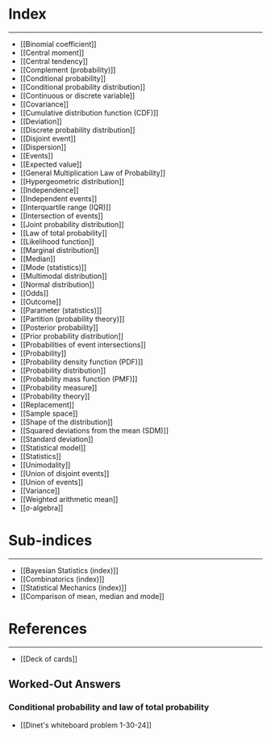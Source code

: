 # Index
---
- [[Binomial coefficient]]
- [[Central moment]]
- [[Central tendency]]
- [[Complement (probability)]]
- [[Conditional probability]]
- [[Conditional probability distribution]]
- [[Continuous or discrete variable]]
- [[Covariance]]
- [[Cumulative distribution function (CDF)]]
- [[Deviation]]
- [[Discrete probability distribution]]
- [[Disjoint event]]
- [[Dispersion]]
- [[Events]]
- [[Expected value]]
- [[General Multiplication Law of Probability]]
- [[Hypergeometric distribution]]
- [[Independence]]
- [[Independent events]]
- [[Interquartile range (IQR)]]
- [[Intersection of events]]
- [[Joint probability distribution]]
- [[Law of total probability]]
- [[Likelihood function]]
- [[Marginal distribution]]
- [[Median]]
- [[Mode (statistics)]]
- [[Multimodal distribution]]
- [[Normal distribution]]
- [[Odds]]
- [[Outcome]]
- [[Parameter (statistics)]]
- [[Partition (probability theory)]]
- [[Posterior probability]]
- [[Prior probability distribution]]
- [[Probabilities of event intersections]]
- [[Probability]]
- [[Probability density function (PDF)]]
- [[Probability distribution]]
- [[Probability mass function (PMF)]]
- [[Probability measure]]
- [[Probability theory]]
- [[Replacement]]
- [[Sample space]]
- [[Shape of the distribution]]
- [[Squared deviations from the mean (SDM)]]
- [[Standard deviation]]
- [[Statistical model]]
- [[Statistics]]
- [[Unimodality]]
- [[Union of disjoint events]]
- [[Union of events]]
- [[Variance]]
- [[Weighted arithmetic mean]]
- [[σ-algebra]]

# Sub-indices
---
- [[Bayesian Statistics (index)]]
- [[Combinatorics (index)]]
- [[Statistical Mechanics (index)]]
- [[Comparison of mean, median and mode]]

# References
---
- [[Deck of cards]]

## Worked-Out Answers
### Conditional probability and law of total probability
- [[Dinet's whiteboard problem 1-30-24]]